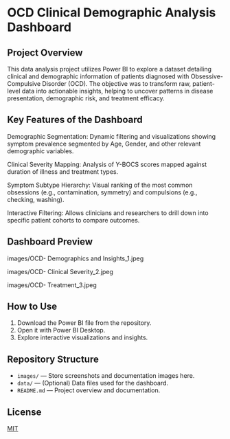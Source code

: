 # OCD Clinical Demographic Analysis Dashboard

## Project Overview

This data analysis project utilizes Power BI to explore a dataset detailing clinical and demographic information of patients diagnosed with Obsessive-Compulsive Disorder (OCD). The objective was to transform raw, patient-level data into actionable insights, helping to uncover patterns in disease presentation, demographic risk, and treatment efficacy.


## Key Features of the Dashboard

Demographic Segmentation: Dynamic filtering and visualizations showing symptom prevalence segmented by Age, Gender, and other relevant demographic variables.

Clinical Severity Mapping: Analysis of Y-BOCS scores mapped against duration of illness and treatment types.

Symptom Subtype Hierarchy: Visual ranking of the most common obsessions (e.g., contamination, symmetry) and compulsions (e.g., checking, washing).

Interactive Filtering: Allows clinicians and researchers to drill down into specific patient cohorts to compare outcomes.

## Dashboard Preview

images/OCD- Demographics and Insights_1.jpeg

images/OCD- Clinical Severity_2.jpeg

images/OCD- Treatment_3.jpeg

## How to Use

1. Download the Power BI file from the repository.
2. Open it with Power BI Desktop.
3. Explore interactive visualizations and insights.

## Repository Structure

- `images/` — Store screenshots and documentation images here.
- `data/` — (Optional) Data files used for the dashboard.
- `README.md` — Project overview and documentation.

## License

[MIT](LICENSE)
